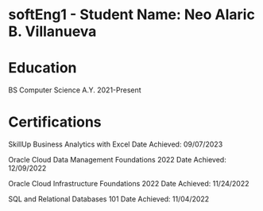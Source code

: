 # softEng1 - Student Name: Neo Alaric B. Villanueva

# Education 
BS Computer Science 
A.Y. 2021-Present

# Certifications
SkillUp Business Analytics with Excel
Date Achieved: 09/07/2023

Oracle Cloud Data Management Foundations 2022
Date Achieved: 12/09/2022

Oracle Cloud Infrastructure Foundations 2022
Date Achieved: 11/24/2022

SQL and Relational Databases 101
Date Achieved: 11/04/2022
